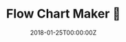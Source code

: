 ---
title: Flow Chart Maker 🔗
summary: Make flowcharts easily in browser and download svg directly. View it [online](https://mannprerak2.github.io/flowchartmaker/).
tags:
- Web
date: "2018-01-25T00:00:00Z"

# Optional external URL for project (replaces project detail page).
external_link: https://github.com/mannprerak2/flowchartmaker
---